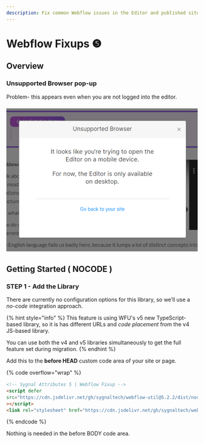 ```yaml
---
description: Fix common Webflow issues in the Editor and published site.
---
```


# Webflow Fixups ❺

## Overview <a href="#display-captions-in-webflows-lightboxes" id="display-captions-in-webflows-lightboxes"></a>

### Unsupported Browser pop-up

Problem- this appears even when you are not logged into the editor.

### ![](<../.gitbook/assets/image (3).png>)

## Getting Started ( NOCODE ) <a href="#getting-started-nocode" id="getting-started-nocode"></a>

### STEP 1 - Add the Library <a href="#step-1---add-the-library" id="step-1---add-the-library"></a>

There are currently no configuration options for this library, so we’ll use a _no-code_ integration approach.

{% hint style="info" %}
This feature is using WFU's v5 new TypeScript-based library, so it is has different URLs and _code placement_ from the v4 JS-based library.&#x20;

You can use both the v4 and v5 libraries simultaneously to get the full feature set during migration.
{% endhint %}

Add this to the **before HEAD** custom code area of your site or page.

{% code overflow="wrap" %}
```html
<!-- Sygnal Attributes 5 | Webflow Fixup -->
<script defer
src="https://cdn.jsdelivr.net/gh/sygnaltech/webflow-util@5.2.2/dist/nocode/webflow-fixup.min.js"
></script> 
<link rel="stylesheet" href="https://cdn.jsdelivr.net/gh/sygnaltech/webflow-util@5.2.2/dist/css/webflow-fixup.css">
```
{% endcode %}

Nothing is needed in the before BODY code area.&#x20;



